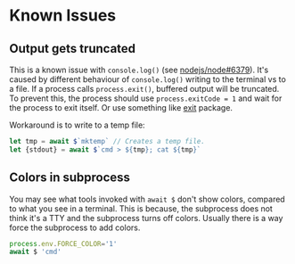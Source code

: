 # Known Issues

## Output gets truncated

This is a known issue with `console.log()` (see [nodejs/node#6379](https://github.com/nodejs/node/issues/6379)). 
It's caused by different behaviour of `console.log()` writing to the terminal vs
to a file. If a process calls `process.exit()`, buffered output will be truncated.
To prevent this, the process should use `process.exitCode = 1` and wait for the 
process to exit itself. Or use something like [exit](https://www.npmjs.com/package/exit) package.

Workaround is to write to a temp file:
```js
let tmp = await $`mktemp` // Creates a temp file.
let {stdout} = await $`cmd > ${tmp}; cat ${tmp}`
```

## Colors in subprocess

You may see what tools invoked with `await $` don't show colors, compared to 
what you see in a terminal. This is because, the subprocess does not think it's 
a TTY and the subprocess turns off colors. Usually there is a way force 
the subprocess to add colors.

```js
process.env.FORCE_COLOR='1'
await $ 'cmd'
```
